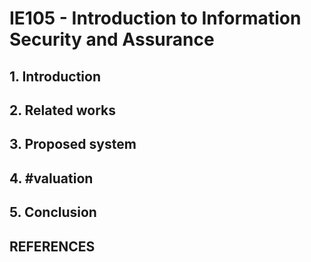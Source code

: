 # IE105 - Introduction to Information Security and Assurance

## 1. Introduction
## 2. Related works
## 3. Proposed system
## 4. #valuation
## 5. Conclusion

## REFERENCES
